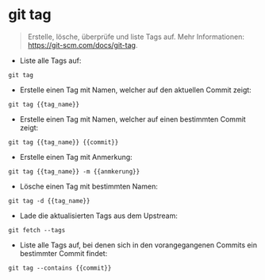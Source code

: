 # git tag

> Erstelle, lösche, überprüfe und liste Tags auf.
> Mehr Informationen: <https://git-scm.com/docs/git-tag>.

- Liste alle Tags auf:

`git tag`

- Erstelle einen Tag mit Namen, welcher auf den aktuellen Commit zeigt:

`git tag {{tag_name}}`

- Erstelle einen Tag mit Namen, welcher auf einen bestimmten Commit zeigt:

`git tag {{tag_name}} {{commit}}`

- Erstelle einen Tag mit Anmerkung:

`git tag {{tag_name}} -m {{anmkerung}}`

- Lösche einen Tag mit bestimmten Namen:

`git tag -d {{tag_name}}`

- Lade die aktualisierten Tags aus dem Upstream:

`git fetch --tags`

- Liste alle Tags auf, bei denen sich in den vorangegangenen Commits ein bestimmter Commit findet:

`git tag --contains {{commit}}`

